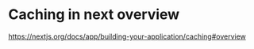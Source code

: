 

# Caching in next overview

https://nextjs.org/docs/app/building-your-application/caching#overview